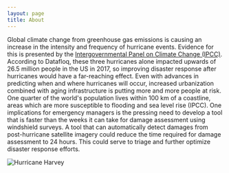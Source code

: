 ```yaml
---
layout: page
title: About
---
```


Global climate change from greenhouse gas emissions is causing an increase in the intensity and frequency of hurricane events.  Evidence for this is presented by the [Intergovernmental Panel on Climate Change (IPCC)](http://www.ipcc.ch/report/ar5/wg1/).  According to Datafloq, these three hurricanes alone impacted upwards of 26.5 million people in the US in 2017, so improving disaster response after hurricanes would have a far-reaching effect.  Even with advances in predicting when and where hurricanes will occur, increased urbanization combined with aging infrastructure is putting more and more people at risk.  One quarter of the world's population lives within 100 km of a coastline, areas which are more susceptible to flooding and sea level rise (IPCC).  One implications for emergency managers is the pressing need to develop a tool that is faster than the weeks it can take for damage assessment using windshield surveys.  A tool that can automatically detect damages from post-hurricane satellite imagery could reduce the time required for damage assessment to 24 hours.  This could serve to triage and further optimize disaster response efforts.

![Hurricane Harvey](harvey.gif)
